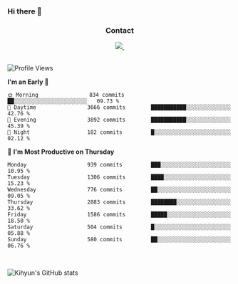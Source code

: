### Hi there 👋

<!--
**Key5771/Key5771** is a ✨ _special_ ✨ repository because its `README.md` (this file) appears on your GitHub profile.

Here are some ideas to get you started:

- 🔭 I’m currently working on ...
- 🌱 I’m currently learning ...
- 👯 I’m looking to collaborate on ...
- 🤔 I’m looking for help with ...
- 💬 Ask me about ...
- 📫 How to reach me: ...
- 😄 Pronouns: ...
- ⚡ Fun fact: ...
-->

<h3 align="center">Contact</h3>
<div align="center">
  <a href="mailto:ksj57715@gmail.com">
    <img
      src="https://img.shields.io/badge/ksj57715@gmail.com-D14836?style=for-the-badge&logo=gmail&logoColor=white"/>&nbsp
  </a>
</div>

<br>

<!--START_SECTION:waka-->
![Profile Views](http://img.shields.io/badge/Profile%20Views-140-blue)

**I'm an Early 🐤** 

```text
🌞 Morning                834 commits         ██░░░░░░░░░░░░░░░░░░░░░░░   09.73 % 
🌆 Daytime                3666 commits        ███████████░░░░░░░░░░░░░░   42.76 % 
🌃 Evening                3892 commits        ███████████░░░░░░░░░░░░░░   45.39 % 
🌙 Night                  182 commits         █░░░░░░░░░░░░░░░░░░░░░░░░   02.12 % 
```
📅 **I'm Most Productive on Thursday** 

```text
Monday                   939 commits         ███░░░░░░░░░░░░░░░░░░░░░░   10.95 % 
Tuesday                  1306 commits        ████░░░░░░░░░░░░░░░░░░░░░   15.23 % 
Wednesday                776 commits         ██░░░░░░░░░░░░░░░░░░░░░░░   09.05 % 
Thursday                 2883 commits        ████████░░░░░░░░░░░░░░░░░   33.62 % 
Friday                   1586 commits        █████░░░░░░░░░░░░░░░░░░░░   18.50 % 
Saturday                 504 commits         █░░░░░░░░░░░░░░░░░░░░░░░░   05.88 % 
Sunday                   580 commits         ██░░░░░░░░░░░░░░░░░░░░░░░   06.76 % 
```



<!--END_SECTION:waka-->

<br>


![Kihyun's GitHub stats](https://github-readme-stats.vercel.app/api?username=key5771&show_icons=true&theme=radical)